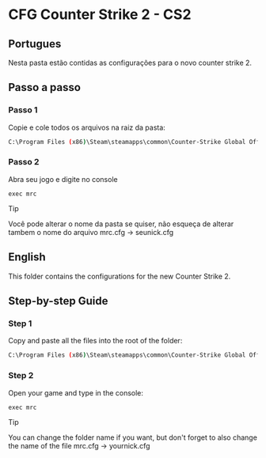 # CFG Counter Strike 2 - CS2

##  Portugues

Nesta pasta estão contidas as configurações para o novo counter strike 2.

## Passo a passo

### Passo 1

Copie e cole todos os arquivos na raiz da pasta:

```bash
C:\Program Files (x86)\Steam\steamapps\common\Counter-Strike Global Offensive\game\csgo\cfg
```

### Passo 2

Abra seu jogo e digite no console

```
exec mrc
```

> [!TIP]
> Você pode alterar o nome da pasta se quiser, não esqueça de alterar tambem o nome do arquivo mrc.cfg -> seunick.cfg

##  English

This folder contains the configurations for the new Counter Strike 2.

## Step-by-step Guide

### Step 1

Copy and paste all the files into the root of the folder:

```bash
C:\Program Files (x86)\Steam\steamapps\common\Counter-Strike Global Offensive\game\csgo\cfg
```

### Step 2

Open your game and type in the console:

```
exec mrc
```

> [!TIP]
> You can change the folder name if you want, but don't forget to also change the name of the file mrc.cfg -> yournick.cfg

